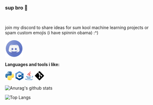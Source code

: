 ### sup bro 👋

<!--
**samas69420/samas69420** is a ✨ _special_ ✨ repository because its `README.md` (this file) appears on your GitHub profile.

Here are some ideas to get you started:

- 🔭 I’m currently working on ...
- 🌱 I’m currently learning ...
- 👯 I’m looking to collaborate on ...
- 🤔 I’m looking for help with ...
- 💬 Ask me about ...
- 📫 How to reach me: ...
- 😄 Pronouns: ...
- ⚡ Fun fact: ...
-->

<br/>

join my discord to share ideas for sum kool machine learning projects or spam custom emojis (i have spinnin obama) :^)

<a href="https://discord.gg/q8czmx2">
  <img align="center" alt="join my discord" width="60px" src="/robe/discord.png" />
</a>

<br/>

**Languages and tools i like:**  

<code><img height="30" src="/robe/python.png"></code>
<code><img height="30" src="/robe/cpp.png"></code>
<code><img height="30" src="/robe/java.png"></code>
<code><img height="30" src="/robe/git.png"></code>


![Anurag's github stats](https://github-readme-stats.vercel.app/api?username=samas69420&show_icons=true&count_private=true&theme=tokyonight)
<!-- per il coso gradient
![Anurag's github stats](https://github-readme-stats.vercel.app/api?username=samas69420&bg_color=30,e96443,904e95&title_color=fff&text_color=fff)
-->


![Top Langs](https://github-readme-stats.vercel.app/api/top-langs/?username=samas69420&langs_count=4&theme=tokyonight&layout=compact)
<!-- quello che stava prima che forse è un po' buggato
[![Top Langs](https://github-readme-stats.vercel.app/api/top-langs/?username=samas69420&theme=tokyonight&layout=compact)](https://github.com/anuraghazra/github-readme-stats)
-->
